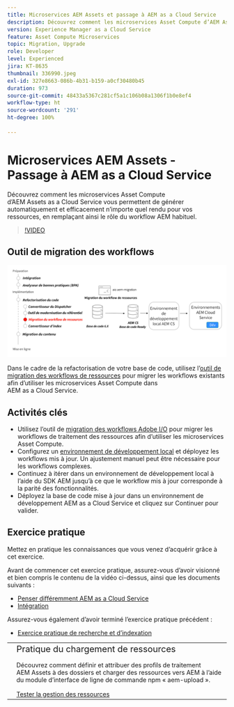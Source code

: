 ```yaml
---
title: Microservices AEM Assets et passage à AEM as a Cloud Service
description: Découvrez comment les microservices Asset Compute d’AEM Assets as a Cloud Service vous permettent de générer automatiquement et efficacement n’importe quel rendu pour vos ressources, en remplaçant ainsi le rôle du workflow AEM habituel.
version: Experience Manager as a Cloud Service
feature: Asset Compute Microservices
topic: Migration, Upgrade
role: Developer
level: Experienced
jira: KT-8635
thumbnail: 336990.jpeg
exl-id: 327e8663-086b-4b31-b159-a0cf30480b45
duration: 973
source-git-commit: 48433a5367c281cf5a1c106b08a1306f1b0e8ef4
workflow-type: ht
source-wordcount: '291'
ht-degree: 100%

---
```


# Microservices AEM Assets - Passage à AEM as a Cloud Service

Découvrez comment les microservices Asset Compute d’AEM Assets as a Cloud Service vous permettent de générer automatiquement et efficacement n’importe quel rendu pour vos ressources, en remplaçant ainsi le rôle du workflow AEM habituel.

>[!VIDEO](https://video.tv.adobe.com/v/3454286?quality=12&learn=on&captions=fre_fr)

## Outil de migration des workflows

![Outil de migration des workflows d’Assets.](./assets/asset-workflow-migration.png)

Dans le cadre de la refactorisation de votre base de code, utilisez l’[outil de migration des workflows de ressources](https://experienceleague.adobe.com/docs/experience-manager-cloud-service/moving/refactoring-tools/asset-workflow-migration-tool.html?lang=fr) pour migrer les workflows existants afin d’utiliser les microservices Asset Compute dans AEM as a Cloud Service.

## Activités clés

+ Utilisez l’outil de [migration des workflows Adobe I/O](https://github.com/adobe/aio-cli-plugin-aem-cloud-service-migration#command-aio-aem-migrationworkflow-migrator) pour migrer les workflows de traitement des ressources afin d’utiliser les microservices Asset Compute.
+ Configurez un [environnement de développement local](https://experienceleague.adobe.com/docs/experience-manager-learn/cloud-service/local-development-environment-set-up/overview.html?lang=fr) et déployez les workflows mis à jour. Un ajustement manuel peut être nécessaire pour les workflows complexes.
+ Continuez à itérer dans un environnement de développement local à l’aide du SDK AEM jusqu’à ce que le workflow mis à jour corresponde à la parité des fonctionnalités.
+ Déployez la base de code mise à jour dans un environnement de développement AEM as a Cloud Service et cliquez sur Continuer pour valider.

## Exercice pratique

Mettez en pratique les connaissances que vous venez d’acquérir grâce à cet exercice.

Avant de commencer cet exercice pratique, assurez-vous d’avoir visionné et bien compris le contenu de la vidéo ci-dessus, ainsi que les documents suivants :

+ [Penser différemment AEM as a Cloud Service](./introduction.md)
+ [Intégration](./onboarding.md)

Assurez-vous également d’avoir terminé l’exercice pratique précédent :

+ [Exercice pratique de recherche et d’indexation](./search-and-indexing.md#hands-on-exercise)

<table style="border-width:0">
    <tr>
        <td style="width:150px">
            <a  rel="noreferrer"
                target="_blank"
                href="https://github.com/adobe/aem-cloud-engineering-video-series-exercises/tree/session8-assets#cloud-acceleration-bootcamp---session-8-assets-and-microservices"><img alt="Exercice pratique : référentiel GitHub" src="./assets/github.png"/>
            </a>        
        </td>
        <td style="width:100%;margin-bottom:1rem;">
            <div style="font-size:1.25rem;font-weight:400;">Pratique du chargement de ressources</div>
            <p style="margin:1rem 0">
                Découvrez comment définir et attribuer des profils de traitement AEM Assets à des dossiers et charger des ressources vers AEM à l’aide du module d’interface de ligne de commande npm « aem-upload ».
            </p>
            <a  rel="noreferrer"
                target="_blank"
                href="https://github.com/adobe/aem-cloud-engineering-video-series-exercises/tree/session8-assets#cloud-acceleration-bootcamp---session-8-assets-and-microservices" class="spectrum-Button spectrum-Button--primary spectrum-Button--sizeM">
 <span class="spectrum-Button-label has-no-wrap has-text-weight-bold">Tester la gestion des ressources</span>
 </a>
        </td>
    </tr>
</table>
